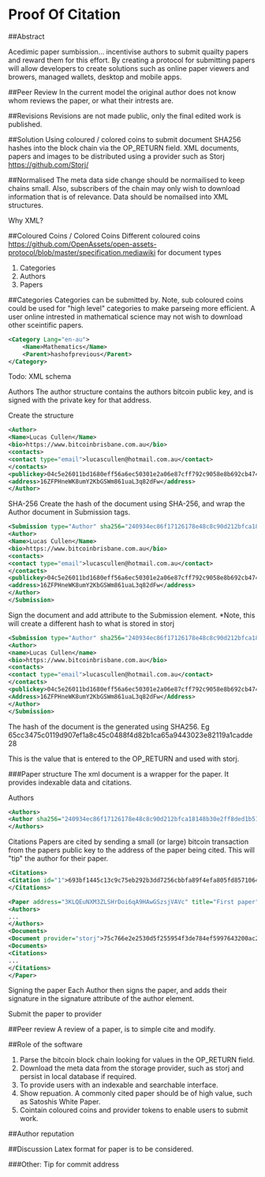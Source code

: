 Proof Of Citation
===============

##Abstract

Acedimic paper sumbission... incentivise authors to submit quailty papers and reward them for this effort.
By creating a protocol for submitting papers will allow developers to create solutions such as online paper viewers and browers, managed wallets, desktop and mobile apps.

##Peer Review
In the current model the original author does not know whom reviews the paper, or what their intrests are.

##Revisions
Revisions are not made public, only the final edited work is published.

##Solution
Using coloured / colored coins to submit document SHA256 hashes into the block chain via the OP_RETURN field.  XML documents, papers and images to be distributed using a provider such as Storj https://github.com/Storj/

##Normalised
The meta data side change should be normailised to keep chains small.  Also, subscribers of the chain may only wish to download information that is of relevance.  Data should be nomailsed into XML structures.

Why XML?

##Coloured Coins / Colored Coins
Different coloured coins https://github.com/OpenAssets/open-assets-protocol/blob/master/specification.mediawiki for document types
1. Categories
2. Authors
3. Papers

##Categories
Categories can be submitted by.  Note, sub coloured coins could be used for "high level" categories to make parseing more efficient.  A user online intrested in mathematical science may not wish to download other sceintific papers.

```xml
<Category Lang="en-au">
    <Name>Mathematics</Name>
    <Parent>hashofprevious</Parent>
</Category>
```
Todo: XML schema

Authors
The author structure contains the authors bitcoin public key, and is signed with the private key for that address.

Create the structure
```xml
<Author>
<Name>Lucas Cullen</Name>
<bio>https://www.bitcoinbrisbane.com.au</bio>
<contacts>
<contact type="email">lucascullen@hotmail.com.au</contact>
</contacts>
<publickey>04c5e26011bd1680eff56a6ec50301e2a06e87cff792c9058e8b692cb47488a18b1d9e509d31c5b98248d9aed24e70512ef3b054f2f02afc8f5b54db5b3516fa0a</publickey>
<address>16ZFPHneWK8umY2KbGSWm861uaL3q82dFw</address>
</Author>
```
SHA-256
Create the hash of the document using SHA-256, and wrap the Author document in Submission tags.
```xml
<Submission type="Author" sha256="240934ec86f17126178e48c8c90d212bfca18148b30e2ff8ded1b51a662c80cf">
<Author>
<Name>Lucas Cullen</Name>
<bio>https://www.bitcoinbrisbane.com.au</bio>
<contacts>
<contact type="email">lucascullen@hotmail.com.au</contact>
</contacts>
<publickey>04c5e26011bd1680eff56a6ec50301e2a06e87cff792c9058e8b692cb47488a18b1d9e509d31c5b98248d9aed24e70512ef3b054f2f02afc8f5b54db5b3516fa0a</publickey>
<address>16ZFPHneWK8umY2KbGSWm861uaL3q82dFw</address>
</Author>
</Submission>
```

Sign the document and add attribute to the Submission element.  *Note, this will create a different hash to what is stored in storj

```xml
<Submission type="Author" sha256="240934ec86f17126178e48c8c90d212bfca18148b30e2ff8ded1b51a662c80cf" version="Bitcoin-qt (1.0)" signature="G0xzGNeKfEwPz34Dr5lFwUhyCkj+KKSQGcaeQJ44cxzYPmVRJjw6kBgBBGwsnIWA0oqMrJAXJCNpbwW8anHaTjY=">
<Author>
<name>Lucas Cullen</name>
<bio>https://www.bitcoinbrisbane.com.au</bio>
<contacts>
<contact type="email">lucascullen@hotmail.com.au</contact>
</contacts>
<publickey>04c5e26011bd1680eff56a6ec50301e2a06e87cff792c9058e8b692cb47488a18b1d9e509d31c5b98248d9aed24e70512ef3b054f2f02afc8f5b54db5b3516fa0a</publickey>
<Address>16ZFPHneWK8umY2KbGSWm861uaL3q82dFw</Address>
</Author>
</Submission>
```

The hash of the document is the generated using SHA256.  Eg 65cc3475c0119d907ef1a8c45c0488f4d82b1ca65a9443023e82119a1cadde28

This is the value that is entered to the OP_RETURN and used with storj.

###Paper structure
The xml document is a wrapper for the paper.  It provides indexable data and citations.

Authors
```xml
<Authors>
<Author sha256="240934ec86f17126178e48c8c90d212bfca18148b30e2ff8ded1b51a662c80cf"/>
</Authors>
```

Citations
Papers are cited by sending a small (or large) bitcoin transaction from the papers public key to the address of the paper being cited.  This will "tip" the author for their paper.

```xml
<Citations>
<Citation id="1">693bf1445c13c9c75eb292b3dd7256cbbfa89f4efa805fd8571064de938ae146</citation>
</Citations>
```

```xml
<Paper address="3KLQEuNXM3ZLSHrDoi6qA9HAwGSzsjVAVc" title="First paper">
<Authors>
...
</Authors>
<Documents>
<Document provider="storj">75c766e2e2530d5f255954f3de784ef5997643200ac2b19c0b465cfd08247aa3</document>
<Documents>
<Citations>
...
</Citations>
</Paper>
```

Signing the paper
Each Author then signs the paper, and adds their signature in the signature attribute of the author element.

Submit the paper to provider

##Peer review
A review of a paper, is to simple cite and modify.

##Role of the software
1. Parse the bitcoin block chain looking for values in the OP_RETURN field.
2. Download the meta data from the storage provider, such as storj and persist in local database if required.
3. To provide users with an indexable and searchable interface.
4. Show repuation.  A commonly cited paper should be of high value, such as Satoshis White Paper.
5. Cointain coloured coins and provider tokens to enable users to submit work.

##Author reputation


##Discussion
Latex format for paper is to be considered.

###Other:
Tip for commit address
